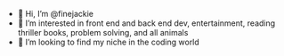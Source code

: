- 👋 Hi, I’m @finejackie
- 👀 I’m interested in front end and back end dev, entertainment, reading thriller books, problem solving, and all animals 
- 💞️ I’m looking to find my niche in the coding world 
<!---
finejackie/finejackie is a ✨ special ✨ repository because its `README.md` (this file) appears on your GitHub profile.
You can click the Preview link to take a look at your changes.
--->
